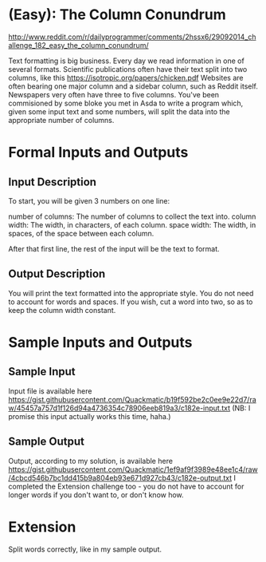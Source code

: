 # (Easy): The Column Conundrum

http://www.reddit.com/r/dailyprogrammer/comments/2hssx6/29092014_challenge_182_easy_the_column_conundrum/

Text formatting is big business. Every day we read information in one of several formats. Scientific publications often have their text split into two columns, like this
https://isotropic.org/papers/chicken.pdf
Websites are often bearing one major column and a sidebar column, such as Reddit itself. Newspapers very often have three to five columns. You've been commisioned by some bloke you met in Asda to write a program which, given some input text and some numbers, will split the data into the appropriate number of columns.

# Formal Inputs and Outputs

## Input Description

To start, you will be given 3 numbers on one line:

<number of columns> <column width> <space width>

number of columns: The number of columns to collect the text into.
column width: The width, in characters, of each column.
space width: The width, in spaces, of the space between each column.

After that first line, the rest of the input will be the text to format.

## Output Description

You will print the text formatted into the appropriate style.
You do not need to account for words and spaces. If you wish, cut a word into two, so as to keep the column width constant.

# Sample Inputs and Outputs

## Sample Input

Input file is available here https://gist.githubusercontent.com/Quackmatic/b19f592be2c0ee9e22d7/raw/45457a757d1f126d94a4736354c78906eeb819a3/c182e-input.txt
(NB: I promise this input actually works this time, haha.)

## Sample Output
Output, according to my solution, is available here https://gist.githubusercontent.com/Quackmatic/1ef9af9f3989e48ee1c4/raw/4cbcd546b7bc1dd415b9a804eb93e671d927cb43/c182e-output.txt
I completed the Extension challenge too - you do not have to account for longer words if you don't want to, or don't know how.

# Extension

Split words correctly, like in my sample output.